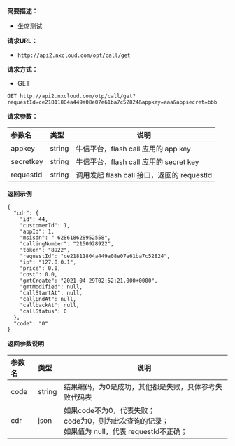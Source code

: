 **简要描述：**
- 坐席测试  

**请求URL：**
-  `http://api2.nxcloud.com/opt/call/get`

**请求方式：**
-  GET
  ```
  GET http://api2.nxcloud.com/otp/call/get?requestId=ce21811804a449a08e07e61ba7c52824&appkey=aaa&appsecret=bbb 
   ```
**请求参数：**  

  |参数名|类型|说明|
  |:-----  |:-----|-----|
  |appkey |string   |牛信平台，flash call 应用的 app key |
  |secretkey |string   |牛信平台，flash call 应用的 secret key |
  |requestId |string   |调用发起 flash call 接口，返回的 requestId |  

**返回示例**
```
{
  "cdr": {
    "id": 44,
    "customerId": 1,
    "appId": 1,
    "msisdn": " 628618628952558",
    "callingNumber": "2150928922",
    "token": "8922",
    "requestId": "ce21811804a449a08e07e61ba7c52824",
    "ip": "127.0.0.1",
    "price": 0.0,
    "cost": 0.0,
    "gmtCreate": "2021-04-29T02:52:21.000+0000",
    "gmtModified": null,
    "callStartAt": null,
    "callEndAt": null,
    "callbackAt": null,
    "callStatus": 0
  },
  "code": "0"
}
```

**返回参数说明**

  |参数名|类型|说明|
  |:-----  |:-----|-----|
  |code |string   |结果编码，为0是成功，其他都是失败，具体参考失败代码表 |
  |cdr |json   |如果code不为0，代表失败；<br/>code为0，则为此次查询的记录； <br/> 如果值为 null，代表 requestId不正确； |  
